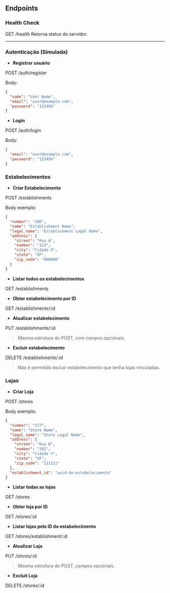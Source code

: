## Endpoints

### Health Check

GET /health
Retorna status do servidor.

---

### Autenticação (Simulada)

- **Registrar usuário**

POST /auth/register

Body:
```json
{
  "name": "User Name",
  "email": "user@example.com",
  "password": "123456"
}
```

- **Login**

POST /auth/login

Body:
```json
{
  "email": "user@example.com",
  "password": "123456"
}
```

### Estabelecimentos

- **Criar Estabelecimento**

POST /establishments

Body exemplo:
```json
{
  "number": "100",
  "name": "Establishment Name",
  "legal_name": "Establishment Legal Name",
  "address": {
    "street": "Rua A",
    "number": "123",
    "city": "Cidade X",
    "state": "UF",
    "zip_code": "000000"
  }
}
```

- **Listar todos os estabelecimentos**

GET /establishments


- **Obter estabelecimento por ID**

GET /establishments/:id


- **Atualizar estabelecimento**

PUT /establishments/:id
> Mesma estrutura do POST, com campos opcionais.

- **Excluir estabelecimento**

DELETE /establishments/:id
> Não é permitido excluir estabelecimento que tenha lojas vinculadas.


### Lojas

- **Criar Loja**

POST /stores

Body exemplo:

```json
{
  "number": "177",
  "name": "Store Name",
  "legal_name": "Store Legal Name",
  "address": {
    "street": "Rua B",
    "number": "242",
    "city": "Cidade Y",
    "state": "UF",
    "zip_code": "111111"
  },
  "establishment_id": "uuid-do-estabelecimento"
}
```

- **Listar todas as lojas**

GET /stores

- **Obter loja por ID**

GET /stores/:id

- **Listar lojas pelo ID do estabelecimento**

GET /stores/establishment/:id

- **Atualizar Loja**

PUT /stores/:id
> Mesma estrutura do POST, campos opcionais.

- **Excluit Loja**

DELETE /stores/:id
